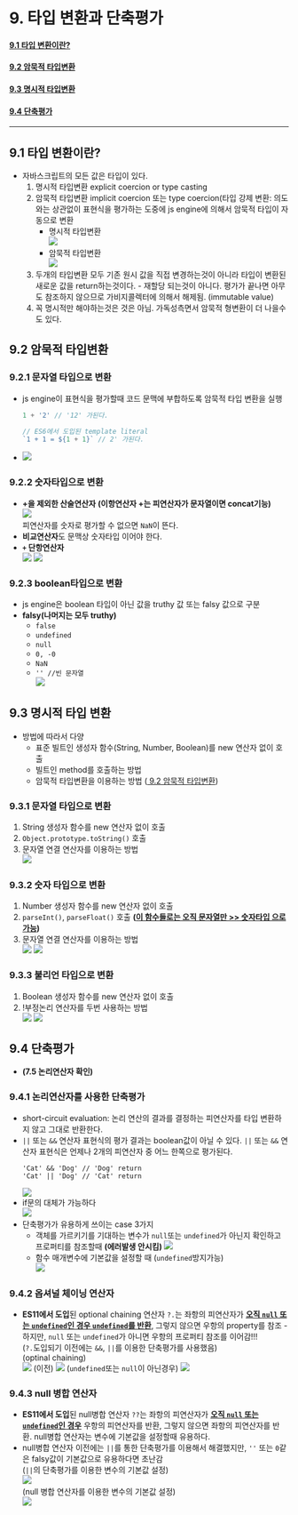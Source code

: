 # 9. 타입 변환과 단축평가
#### [ 9.1 타입 변환이란?](#-91-타입-변환이란-1)
#### [ 9.2 암묵적 타입변환](#-92-암묵적-타입변환-1)
#### [ 9.3 명시적 타입변환](#-93-명시적-타입변환-1)
#### [ 9.4 단축평가](#-94-단축평가-1)
<hr>

## 9.1 타입 변환이란?
- 자바스크립트의 모든 값은 타입이 있다.  
  1. 명시적 타입변환 explicit coercion or type casting
  2. 암묵적 타입변환 implicit coercion 또는 type coercion(타입 강제 변환: 의도와는 상관없이 표현식을 평가하는 도중에 js engine에 의해서 암묵적 타입이 자동으로 변환
     * 명시적 타입변환  
![](img/2021-01-30-17-37-44.png)
     * 암묵적 타입변환  
![](img/2021-01-30-17-38-30.png)  
  3. 두개의 타입변환 모두 기존 원시 값을 직접 변경하는것이 아니라 타입이 변환된 새로운 값을 return하는것이다. - 재할당 되는것이 아니다. 평가가 끝나면 아무도 참조하지 않으므로 가비지콜렉터에 의해서 해제됨. (immutable value)
  4. 꼭 명시적만 해야하는것은 것은 아님. 가독성측면서 암묵적 형변환이 더 나을수도 있다.  
## 9.2 암묵적 타입변환
### 9.2.1 문자열 타입으로 변환
- js engine이 표현식을 평가할때 코드 문맥에 부합하도록 암묵적 타입 변환을 실행
  ```js  
  1 + '2' // '12' 가된다.
  ```
  ```js  
  // ES6에서 도입된 template literal
  `1 + 1 = ${1 + 1}` // 2' 가된다.
  ```
- ![](img/2021-01-30-18-17-06.png) 

### 9.2.2 숫자타입으로 변환
- **+을 제외한 산술연산자** **(이항연산자 +는 피연산자가 문자열이면 concat기능)**  
  ![](img/2021-01-30-18-20-30.png)  
  피연산자를 숫자로 평가할 수 없으면 `NaN`이 뜬다.
- **비교연산자**도 문맥상 숫자타입 이어야 한다.
- **`+` 단항연산자**  
  ![](img/2021-01-30-18-29-12.png)
  ![](img/2021-01-30-18-29-48.png)
### 9.2.3 boolean타입으로 변환
- js engine은 boolean 타입이 아닌 값을 truthy 값 또는 falsy 값으로 구분
- **falsy(나머지는 모두 truthy)** 
  - `false`
  - `undefined`
  - `null`
  - `0, -0`
  - `NaN`
  - `'' //빈 문자열`  
![](img/2021-01-30-18-33-40.png)
## 9.3 명시적 타입 변환
- 방법에 따라서 다양
  - 표준 빌트인 생성자 함수(String, Number, Boolean)를 new 연산자 없이 호출
  - 빌트인 method를 호출하는 방법
  - 암묵적 타입변환을 이용하는 방법 ([ 9.2 암묵적 타입변환](#-92-암묵적-타입변환-1))
### 9.3.1 문자열 타입으로 변환
1. String 생성자 함수를 new 연산자 없이 호출
2. `Object.prototype.toString()` 호출
3. 문자열 연결 연산자를 이용하는 방법  
![](img/2021-01-30-18-43-38.png)
### 9.3.2 숫자 타입으로 변환
1. Number 생성자 함수를 new 연산자 없이 호출
2. `parseInt()`, `parseFloat()` 호출 **(<u>이 함수들로는 오직 문자열만 >> 숫자타입 으로 가능</u>)**
3. 문자열 연결 연산자를 이용하는 방법  
![](img/2021-01-30-18-50-01.png)
![](img/2021-01-30-18-50-15.png)
### 9.3.3 불리언 타입으로 변환
1. Boolean 생성자 함수를 new 연산자 없이 호출
2. !부정논리 연산자를 두번 사용하는 방법  
![](img/2021-01-30-18-52-53.png)
![](img/2021-01-30-18-53-25.png)
## 9.4 단축평가
- **(7.5 논리연산자 확인)**
### 9.4.1 논리연산자를 사용한 단축평가
- short-circuit evaluation: 논리 연산의 결과를 결정하는 피연산자를 타입 변환하지 않고 그대로 반환한다.
- `||` 또는 `&&` 연산자 표현식의 평가 결과는 boolean값이 아닐 수 있다. `||` 또는 `&&` 연산자 표현식은 언제나 2개의 피연산자 중 어느 한쪽으로 평가된다.  
  ```
  'Cat' && 'Dog' // 'Dog' return
  'Cat' || 'Dog' // 'Cat' return
  ```
  ![](img/2021-01-30-19-03-19.png)
- if문의 대체가 가능하다  
  ![](img/2021-01-30-19-06-25.png)
- 단축평가가 유용하게 쓰이는 case 3가지
  - 객체를 가르키기를 기대하는 변수가 `null`또는 `undefined`가 아닌지 확인하고 프로퍼티를 참조할때 **(에러발생 안시킴)**
![](img/2021-01-30-19-09-37.png)
  - 함수 매개변수에 기본값을 설정할 때 (`undefined`방지가능)  
  ![](img/2021-01-30-19-12-25.png)
### 9.4.2 옵셔널 체이닝 연산자
- **ES11에서 도입**된 optional chaining 연산자 `?.`는 좌항의 피연산자가 <u>**오직 `null` 또는 `undefined`인 경우 `undefined`를 반환**</u>, 그렇지 않으면 우항의 property를 참조 - 하지만, `null` 또는 `undefined`가 아니면 우항의 프로퍼티 참조를 이어감!!!  
(`?.`도입되기 이전에는 `&&`, `||`를 이용한 단축평가를 사용했음)  
(optinal chaining)  
![](img/2021-01-30-19-17-35.png)
(이전)
![](img/2021-01-30-19-18-27.png) 
(`undefined`또는 `null`이 아닌경우)
![](img/2021-01-30-19-20-52.png)
### 9.4.3 null 병합 연산자
- **ES11에서 도입**된 null병합 연산자 `??`는 좌항의 피연산자가 <u>**오직 `null` 또는 `undefined`인 경우**</u> 우항의 피연산자를 반환, 그렇지 않으면 좌항의 피연산자를 반환. null병합 연산자는 변수에 기본값을 설정할때 유용하다.
- null병합 연산자 이전에는 `||`를 통한 단축평가를 이용해서 해결했지만, `''` 또는 `0`같은 falsy값이 기본값으로 유용하다면 초난감  
(`||`의 단축평가를 이용한 변수의 기본값 설정)  
![](img/2021-01-30-19-28-05.png)  
(null 병합 연산자를 이용한 변수의 기본값 설정)  
![](img/2021-01-30-19-28-20.png)





